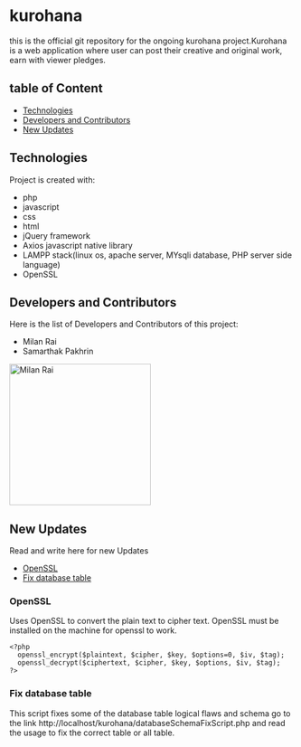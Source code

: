 # kurohana
this is the official git repository for the ongoing kurohana project.Kurohana is a web application where user can post their
creative and original work, earn with viewer pledges.

## table of Content
* [Technologies](#Technologies)
* [Developers and Contributors](#Developers-and-Contributors)
* [New Updates](#New-Updates)

## Technologies
Project is created with:
* php
* javascript
* css
* html
* jQuery framework
* Axios javascript native library
* LAMPP stack(linux os, apache server, MYsqli database, PHP server side language)
* OpenSSL

## Developers and Contributors
Here is the list of Developers and Contributors of this project:
* Milan Rai
* Samarthak Pakhrin
<img src="https://scontent.fjkr1-1.fna.fbcdn.net/v/t1.0-9/97650504_3238879879669885_3359907105539620864_o.jpg?_nc_cat=110&ccb=2&_nc_sid=174925&_nc_ohc=_CnEtN_pEsUAX-TtpBm&_nc_ht=scontent.fjkr1-1.fna&oh=b79b5d92a965535dba24e5eb23ac71b6&oe=5FC158AA" alt="Milan Rai" width="250px" height="250px">
<imag src="https://scontent.fjkr1-1.fna.fbcdn.net/v/t1.0-9/41547355_1658573577587178_7728894649602932736_o.jpg?_nc_cat=100&ccb=2&_nc_sid=09cbfe&_nc_ohc=qWp3tCKOLbEAX8ouvOV&_nc_ht=scontent.fjkr1-1.fna&oh=3a681b9e2e27ed31d92b8504397c00e6&oe=5FC069ED" alt="Samarthak Pakhrin" width="250px" height="250px">

## New Updates
Read and write here for new Updates
* [OpenSSL](#OpenSSL)
* [Fix database table](#Fix-database-table)

### OpenSSL
Uses OpenSSL to convert the plain text to cipher text. OpenSSL must be installed on the machine
for openssl to work.
```
<?php
  openssl_encrypt($plaintext, $cipher, $key, $options=0, $iv, $tag);
  openssl_decrypt($ciphertext, $cipher, $key, $options, $iv, $tag);
?>
```
### Fix database table
This script fixes some of the database table logical flaws and schema
go to the link http://localhost/kurohana/databaseSchemaFixScript.php
and read the usage to fix the correct table or all table.
